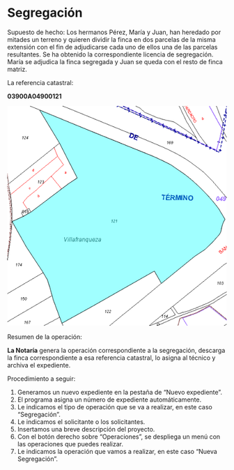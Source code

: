 # Segregación

Supuesto de hecho:
Los hermanos Pérez,  María y Juan, han heredado por mitades un terreno y quieren dividir la finca en dos parcelas de la misma extensión con el fin de adjudicarse cada uno de ellos una de las parcelas resultantes. Se ha obtenido la correspondiente licencia de segregación. María se adjudica la finca segregada y Juan se queda con el resto de finca matriz.

La referencia catastral: 

**03900A04900121**


![](/images/seg1.jpg)

Resumen de la operación:

**La Notaría** genera la operación correspondiente a la segregación, descarga la finca correspondiente a esa referencia catastral, lo asigna al técnico y archiva el expediente.


Procedimiento a seguir:

1) Generamos un nuevo expediente en la pestaña de “Nuevo expediente”.
2) El programa asigna un número de expediente automáticamente.
3) Le indicamos el tipo de operación que se va a realizar, en este caso “Segregación”.
4) Le indicamos el solicitante o los solicitantes.
5) Insertamos una breve descripción del proyecto.
6) Con el botón derecho sobre “Operaciones”, se despliega un menú con las operaciones que puedes realizar.
7) Le indicamos la operación que vamos a realizar, en este caso “Nueva Segregación”.
